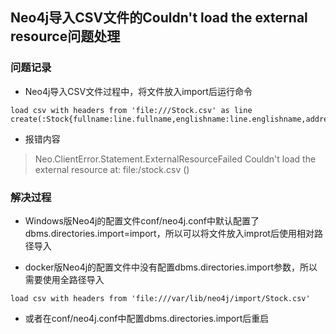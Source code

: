 ## **Neo4j导入CSV文件的Couldn't load the external resource问题处理**

### 问题记录

- Neo4j导入CSV文件过程中，将文件放入import后运行命令

```
load csv with headers from 'file:///Stock.csv' as line
create(:Stock{fullname:line.fullname,englishname:line.englishname,address:line.address,code:line.code,name:line.name,fdate:line.fdate})
```

- 报错内容

> Neo.ClientError.Statement.ExternalResourceFailed Couldn't load the external resource at: file:/stock.csv ()

### 解决过程

- Windows版Neo4j的配置文件conf/neo4j.conf中默认配置了dbms.directories.import=import，所以可以将文件放入improt后使用相对路径导入

- docker版Neo4j的配置文件中没有配置dbms.directories.import参数，所以需要使用全路径导入

```
load csv with headers from 'file:///var/lib/neo4j/import/Stock.csv' 
```

- 或者在conf/neo4j.conf中配置dbms.directories.import后重启